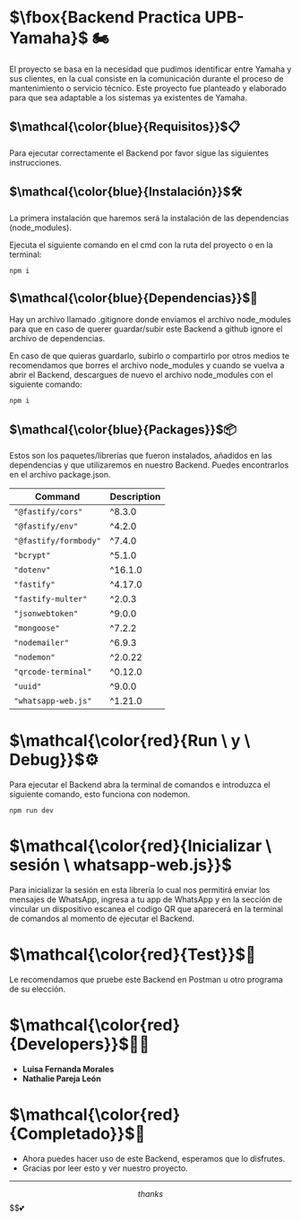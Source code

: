 # $\fbox{Backend Practica UPB-Yamaha}$ 🏍️

El proyecto se basa en la necesidad que pudimos identificar entre Yamaha y sus clientes, en la cual consiste en la comunicación durante el proceso de mantenimiento o servicio técnico. Este proyecto fue planteado y elaborado para que sea adaptable a los sistemas ya existentes de Yamaha.

## $\mathcal{\color{blue}{Requisitos}}$📋

Para ejecutar correctamente el Backend por favor sigue las siguientes instrucciones.

## $\mathcal{\color{blue}{Instalación}}$🛠️

La primera instalación que haremos será la instalación de las dependencias (node_modules).

Ejecuta el siguiente comando en el cmd con la ruta del proyecto o en la terminal:
```
npm i
```
## $\mathcal{\color{blue}{Dependencias}}$📁

Hay un archivo llamado .gitignore donde enviamos el archivo node_modules para que en caso de querer guardar/subir este Backend a github ignore el archivo de dependencias.

En caso de que quieras guardarlo, subirlo o compartirlo por otros medios te recomendamos que borres el archivo node_modules y cuando se vuelva a abrir el Backend, descargues de nuevo el archivo node_modules con el siguiente comando:

```
npm i
```

## $\mathcal{\color{blue}{Packages}}$📦

Estos son los paquetes/librerías que fueron instalados, añadidos en las dependencias y que utilizaremos en nuestro Backend. Puedes encontrarlos en el archivo package.json.

| Command | Description |
| ---- | ---- |
| `"@fastify/cors"` | ^8.3.0 |
| `"@fastify/env"` | ^4.2.0 |
| `"@fastify/formbody"` | ^7.4.0 |
| `"bcrypt"` | ^5.1.0 |
| `"dotenv"` | ^16.1.0 |
| `"fastify"` | ^4.17.0 |
| `"fastify-multer"` | ^2.0.3 |
| `"jsonwebtoken"` | ^9.0.0 |
| `"mongoose"` | ^7.2.2 |
| `"nodemailer"` | ^6.9.3 |
| `"nodemon"` | ^2.0.22 |
| `"qrcode-terminal"` | ^0.12.0 |
| `"uuid"` | ^9.0.0 |
| `"whatsapp-web.js"` | ^1.21.0 |

# $\mathcal{\color{red}{Run \ y \ Debug}}$⚙️

Para ejecutar el Backend abra la terminal de comandos e introduzca el siguiente comando, esto funciona con nodemon.

```
npm run dev
```

# $\mathcal{\color{red}{Inicializar \ sesión \ whatsapp-web.js}}$

Para inicializar la sesión en esta librería lo cual nos permitirá enviar los mensajes de WhatsApp, ingresa a tu app de WhatsApp y en la sección de vincular un dispositivo escanea el codigo QR que aparecerá en la terminal de comandos al momento de ejecutar el Backend.

# $\mathcal{\color{red}{Test}}$🤖

Le recomendamos que pruebe este Backend en Postman u otro programa de su elección.

# $\mathcal{\color{red}{Developers}}$👩‍💻

* **Luisa Fernanda Morales** 
* **Nathalie Pareja León**

# $\mathcal{\color{red}{Completado}}$🦾

* Ahora puedes hacer uso de este Backend, esperamos que lo disfrutes.
* Gracias por leer esto y ver nuestro proyecto.
---
$$thanks$$
$$💕

